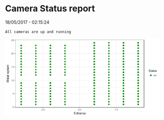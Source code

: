 Camera Status report
================
18/05/2017 - 02:15:24

    All cameras are up and running

![](camreport_files/figure-markdown_github/unnamed-chunk-2-1.png)
